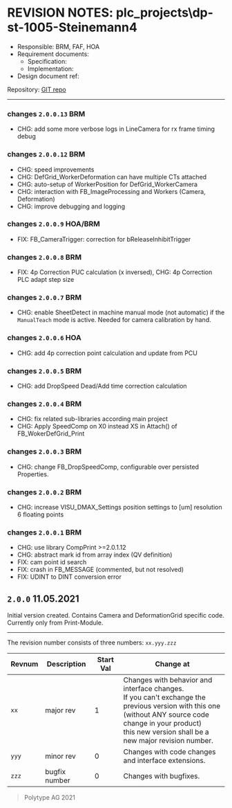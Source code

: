# REVISION NOTES: plc_projects\dp-st-1005-Steinemann4


* Responsible: BRM, FAF, HOA
* Requirement documents:
    * Specification:
    * Implementation:
* Design document ref:

Repository: [GIT repo](http://git.polytype.com/BonoboGit/plc_product_dmax.git)

---
### changes `2.0.0.13` BRM
* CHG: add some more verbose logs in LineCamera for rx frame timing debug

### changes `2.0.0.12` BRM
* CHG: speed improvements
* CHG: DefGrid_WorkerDeformation can have multiple CTs attached
* CHG: auto-setup of WorkerPosition for DefGrid_WorkerCamera
* CHG: interaction with FB_ImageProcessing and Workers (Camera, Deformation)
* CHG: improve debugging and logging

### changes `2.0.0.9` HOA/BRM
* FIX: FB_CameraTrigger: correction for bReleaseInhibitTrigger

### changes `2.0.0.8` BRM
* FIX: 4p Correction PUC calculation (x inversed), CHG: 4p Correction PLC adapt step size

### changes `2.0.0.7` BRM
* CHG: enable SheetDetect in machine manual mode (not automatic) if the `ManualTeach` mode is active. Needed for camera calibration by hand.

### changes `2.0.0.6` HOA
* CHG: add 4p correction point calculation and update from PCU

### changes `2.0.0.5` BRM
* CHG: add DropSpeed Dead/Add time correction calculation

### changes `2.0.0.4` BRM
* CHG: fix related sub-libraries according main project
* CHG: Apply SpeedComp on X0 instead XS in Attach() of FB_WokerDefGrid_Print

### changes `2.0.0.3` BRM
* CHG: change FB_DropSpeedComp, configurable over persisted Properties.

### changes `2.0.0.2` BRM
* CHG: increase VISU_DMAX_Settings position settings to [um] resolution 6 floating points

### changes `2.0.0.1` BRM
* CHG: use library CompPrint >=2.0.1.12
* CHG: abstract mark id from array index (QV definition)
* FIX: cam point id search
* FIX: crash in FB_MESSAGE (commented, but not resolved)
* FIX: UDINT to DINT conversion error

## `2.0.0` 11.05.2021
Initial version created. 
Contains Camera and DeformationGrid specific code. Currently only from Print-Module. 

---

The revision number consists of three numbers:
`xx.yyy.zzz`

Revnum | Description   | Start Val | Change at
-------|---------------|-----------|-----------
`xx`   | major rev     | 1         | Changes with behavior and interface changes.<br>If you can't exchange the previous version with this one <br>(without ANY source code change in your product) <br>this new version shall be a new major revision number.
`yyy`  | minor rev     | 0         | Changes with code changes and interface extensions.
`zzz`  | bugfix number | 0         | Changes with bugfixes.


> Polytype AG 2021 
> 